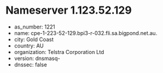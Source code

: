 # Nameserver 1.123.52.129

* as_number: 1221
* name: cpe-1-223-52-129.bpi3-r-032.fli.sa.bigpond.net.au.
* city: Gold Coast
* country: AU
* organization: Telstra Corporation Ltd
* version: dnsmasq-
* dnssec: false
